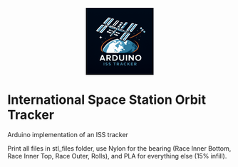 <img 
    style="display: block; 
           margin-left: auto;
           margin-right: auto;
           width: 30%;"
    src="https://raw.githubusercontent.com/svnty/ISS-arduino-tracker/refs/heads/main/images/logo.png" 
    alt="Our logo">
</img>

# International Space Station Orbit Tracker

Arduino implementation of an ISS tracker

Print all files in stl_files folder, use Nylon for the bearing (Race Inner Bottom, Race Inner Top, Race Outer, Rolls), and PLA for everything else (15% infill).